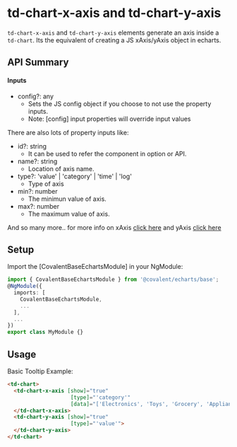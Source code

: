 # td-chart-x-axis and td-chart-y-axis

`td-chart-x-axis` and `td-chart-y-axis` elements generate an axis inside a `td-chart`. Its the equivalent of creating a JS xAxis/yAxis object in echarts.

## API Summary

#### Inputs

+ config?: any
  + Sets the JS config object if you choose to not use the property inputs.
  + Note: [config] input properties will override input values

There are also lots of property inputs like:

+ id?: string
  + It can be used to refer the component in option or API.
+ name?: string
  + Location of axis name.
+ type?: 'value' | 'category' | 'time' | 'log'
  + Type of axis
+ min?: number
  + The minimun value of axis.
+ max?: number
  + The maximum value of axis.

And so many more.. for more info on xAxis [click here](https://echarts.apache.org/en/option.html#xAxis) and yAxis [click here](https://echarts.apache.org/en/option.html#yAxis)

## Setup

Import the [CovalentBaseEchartsModule] in your NgModule:

```typescript
import { CovalentBaseEchartsModule } from '@covalent/echarts/base';
@NgModule({
  imports: [
    CovalentBaseEchartsModule,
    ...
  ],
  ...
})
export class MyModule {}
```

## Usage

Basic Tooltip Example:

```html
<td-chart>
  <td-chart-x-axis [show]="true"
                    [type]="'category'"
                    [data]="['Electronics', 'Toys', 'Grocery', 'Appliances', 'Automotive', 'Sports']">
  </td-chart-x-axis>
  <td-chart-y-axis [show]="true"
                    [type]="'value'">
  </td-chart-y-axis>
</td-chart>
```
